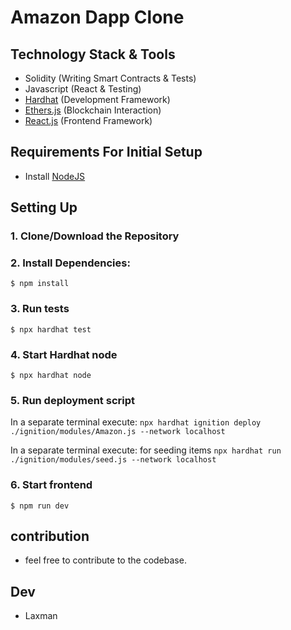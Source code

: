 # Amazon Dapp Clone

## Technology Stack & Tools

- Solidity (Writing Smart Contracts & Tests)
- Javascript (React & Testing)
- [Hardhat](https://hardhat.org/) (Development Framework)
- [Ethers.js](https://docs.ethers.io/v5/) (Blockchain Interaction)
- [React.js](https://reactjs.org/) (Frontend Framework)

## Requirements For Initial Setup
- Install [NodeJS](https://nodejs.org/en/)

## Setting Up
### 1. Clone/Download the Repository

### 2. Install Dependencies:
`$ npm install`

### 3. Run tests
`$ npx hardhat test`

### 4. Start Hardhat node
`$ npx hardhat node`

### 5. Run deployment script
In a separate terminal execute:
`npx hardhat ignition deploy ./ignition/modules/Amazon.js --network localhost`

In a separate terminal execute: for seeding items 
`npx hardhat run  ./ignition/modules/seed.js --network localhost`

### 6. Start frontend
`$ npm run dev`
## contribution 
- feel free to contribute to the codebase.
## Dev
- Laxman 
